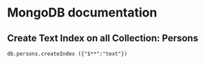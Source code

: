 # MongoDB documentation

## Create Text Index on all Collection: Persons

```mongodb
db.persons.createIndex ({"$**":"text"})
```
